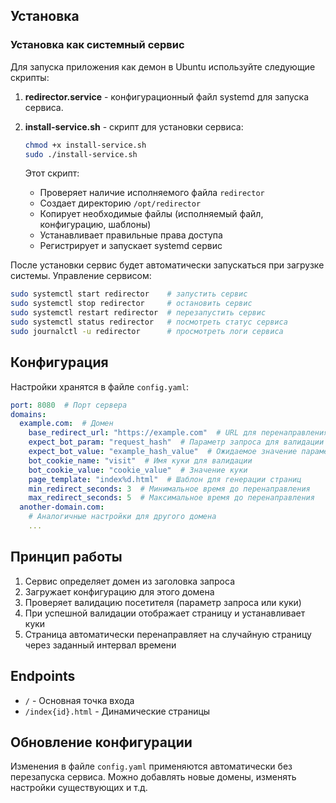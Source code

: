 ## Установка

### Установка как системный сервис

Для запуска приложения как демон в Ubuntu используйте следующие скрипты:

1. **redirector.service** - конфигурационный файл systemd для запуска сервиса.

2. **install-service.sh** - скрипт для установки сервиса:
   ```bash
   chmod +x install-service.sh
   sudo ./install-service.sh
   ```
   Этот скрипт:
   - Проверяет наличие исполняемого файла `redirector`
   - Создает директорию `/opt/redirector`
   - Копирует необходимые файлы (исполняемый файл, конфигурацию, шаблоны)
   - Устанавливает правильные права доступа
   - Регистрирует и запускает systemd сервис

После установки сервис будет автоматически запускаться при загрузке системы. Управление сервисом:

```bash
sudo systemctl start redirector    # запустить сервис
sudo systemctl stop redirector     # остановить сервис
sudo systemctl restart redirector  # перезапустить сервис
sudo systemctl status redirector   # посмотреть статус сервиса
sudo journalctl -u redirector      # просмотреть логи сервиса
```

## Конфигурация

Настройки хранятся в файле `config.yaml`:

```yaml
port: 8080  # Порт сервера
domains:
  example.com:  # Домен
    base_redirect_url: "https://example.com"  # URL для перенаправления при неудачной валидации
    expect_bot_param: "request_hash"  # Параметр запроса для валидации
    expect_bot_value: "example_hash_value"  # Ожидаемое значение параметра
    bot_cookie_name: "visit"  # Имя куки для валидации
    bot_cookie_value: "cookie_value"  # Значение куки
    page_template: "index%d.html"  # Шаблон для генерации страниц
    min_redirect_seconds: 3  # Минимальное время до перенаправления
    max_redirect_seconds: 5  # Максимальное время до перенаправления
  another-domain.com:
    # Аналогичные настройки для другого домена
    ...
```

## Принцип работы

1. Сервис определяет домен из заголовка запроса
2. Загружает конфигурацию для этого домена
3. Проверяет валидацию посетителя (параметр запроса или куки)
4. При успешной валидации отображает страницу и устанавливает куки
5. Страница автоматически перенаправляет на случайную страницу через заданный интервал времени

## Endpoints

- `/` - Основная точка входа
- `/index{id}.html` - Динамические страницы

## Обновление конфигурации

Изменения в файле `config.yaml` применяются автоматически без перезапуска сервиса. Можно добавлять новые домены, изменять настройки существующих и т.д. 